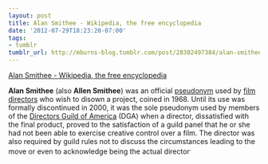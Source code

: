 ```yaml
---
layout: post
title: Alan Smithee - Wikipedia, the free encyclopedia
date: '2012-07-29T18:23:20-07:00'
tags:
- tumblr
tumblr_url: http://mburns-blog.tumblr.com/post/28302497384/alan-smithee-wikipedia-the-free-encyclopedia
---
```

<a href="https://en.wikipedia.org/wiki/Alan_Smithee">Alan Smithee - Wikipedia, the free encyclopedia</a>

<strong>Alan Smithee</strong> (also <strong>Allen Smithee</strong>) was an official <a href="https://en.wikipedia.org/wiki/Pseudonym" title="">pseudonym</a> used by <a href="https://en.wikipedia.org/wiki/Film_director" title="">film directors</a> who wish to disown a project, coined in 1968. Until its use was formally discontinued in 2000, it was the sole pseudonym used by members of the <a href="https://en.wikipedia.org/wiki/Directors_Guild_of_America" title="">Directors Guild of America</a> (DGA) when a director, dissatisfied with the final product, proved to the satisfaction of a guild panel that he or she had not been able to exercise creative control over a film. The director was also required by guild rules not to discuss the circumstances leading to the move or even to acknowledge being the actual director<sup>.</sup>

